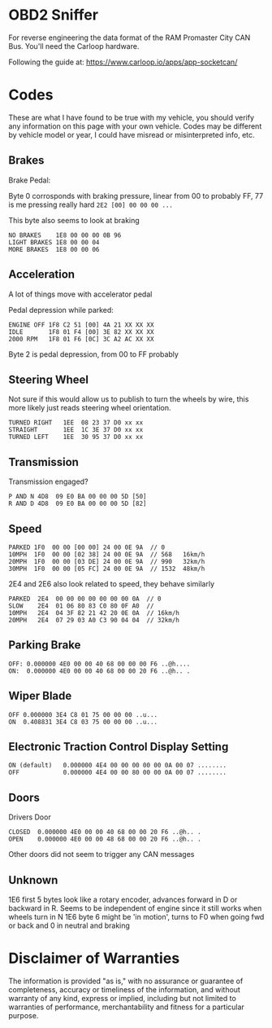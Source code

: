 # OBD2 Sniffer

For reverse engineering the data format of the RAM Promaster City CAN Bus. You'll need the Carloop hardware.

Following the guide at: https://www.carloop.io/apps/app-socketcan/

# Codes

These are what I have found to be true with my vehicle, you should verify
any information on this page with your own vehicle. Codes may be different
by vehicle model or year, I could have misread or misinterpreted info, etc.

## Brakes

Brake Pedal:

Byte 0 corrosponds with braking pressure, linear from 00 to probably FF, 77 is me pressing really hard
`2E2 [00] 00 00 00 ...`

This byte also seems to look at braking

```
NO BRAKES    1E8 00 00 00 0B 96
LIGHT BRAKES 1E8 00 00 04
MORE BRAKES  1E8 00 00 06
```

## Acceleration

A lot of things move with accelerator pedal

Pedal depression while parked:

```
ENGINE OFF 1F8 C2 51 [00] 4A 21 XX XX XX
IDLE       1F8 01 F4 [00] 3E 82 XX XX XX
2000 RPM   1F8 01 F6 [0C] 3C A2 AC XX XX
```

Byte 2 is pedal depression, from 00 to FF probably

## Steering Wheel

Not sure if this would allow us to publish to turn the wheels by wire,
this more likely just reads steering wheel orientation.

```
TURNED RIGHT   1EE  08 23 37 D0 xx xx
STRAIGHT       1EE  1C 3E 37 D0 xx xx
TURNED LEFT    1EE  30 95 37 D0 xx xx
```

## Transmission

Transmission engaged?

```
P AND N 4D8  09 E0 BA 00 00 00 5D [50]
R AND D 4D8  09 E0 BA 00 00 00 5D [82]
```

## Speed

```
PARKED 1F0  00 00 [00 00] 24 00 0E 9A  // 0
10MPH  1F0  00 00 [02 38] 24 00 0E 9A  // 568   16km/h
20MPH  1F0  00 00 [03 DE] 24 00 0E 9A  // 990   32km/h
30MPH  1F0  00 00 [05 FC] 24 00 0E 9A  // 1532  48km/h
```

2E4 and 2E6 also look related to speed, they behave similarly

```
PARKED  2E4  00 00 00 00 00 00 00 0A  // 0
SLOW    2E4  01 06 80 83 C0 80 0F A0  //
10MPH   2E4  04 3F 82 21 42 20 0E 0A  // 16km/h
20MPH   2E4  07 29 03 A0 C3 90 04 04  // 32km/h
```

## Parking Brake

```
OFF: 0.000000 4E0 00 00 40 68 00 00 00 F6 ..@h....
ON:  0.000000 4E0 00 00 40 68 00 00 20 F6 ..@h.. .
```

## Wiper Blade

```
OFF 0.000000 3E4 C8 01 75 00 00 00 ..u...
ON  0.408831 3E4 C8 03 75 00 00 00 ..u...
```

## Electronic Traction Control Display Setting

```
ON (default)   0.000000 4E4 00 00 00 00 00 0A 00 07 ........
OFF            0.000000 4E4 00 00 80 00 00 0A 00 07 ........
```

## Doors

Drivers Door

```
CLOSED  0.000000 4E0 00 00 40 68 00 00 20 F6 ..@h.. .
OPEN    0.000000 4E0 00 00 48 68 00 00 20 F6 ..@h.. .
```

Other doors did not seem to trigger any CAN messages

## Unknown

1E6 first 5 bytes look like a rotary encoder, advances forward in D or backward in R. Seems to be independent of engine since it still works when wheels turn in N
1E6 byte 6 might be 'in motion', turns to F0 when going fwd or back and 0 in neutral and braking

# Disclaimer of Warranties

The information is provided "as is," with no assurance or guarantee of completeness, accuracy or timeliness of the information,
and without warranty of any kind, express or implied, including but not limited to warranties of performance, merchantability
and fitness for a particular purpose.
